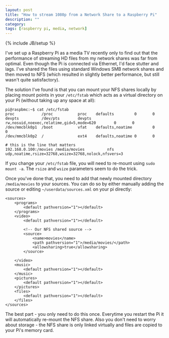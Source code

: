 ```yaml
---
layout: post
title: "How to stream 1080p from a Network Share to a Raspberry Pi"
description: ""
category: 
tags: [raspberry pi, media, network]
---
```

{% include JB/setup %}

I've set up a Raspberry Pi as a media TV recently only to find out that the performance of streaming HD files from my network shares was far from optimal. Even though the Pi is connected via Ethernet, I'd face stutter and lags. I've shared the files using standard Windows SMB network shares and then moved to NFS (which resulted in slightly better performance, but still wasn't quite satisfactory).

The solution I've found is that you can mount your NFS shares locally by placing mount points in your `/etc/fstab` which acts as a virtual directory on your Pi (without taking up any space at all):

    pi@raspbmc:~$ cat /etc/fstab
    proc            /proc           proc    defaults         0       0
    devpts          /dev/pts        devpts  rw,nosuid,noexec,relatime,gid=5,mode=620        0       0
    /dev/mmcblk0p1  /boot           vfat    defaults,noatime         0       0
    /dev/mmcblk0p2  /               ext4    defaults,noatime 0       0

    # this is the line that matters
    192.168.0.100:/movies /media/movies          nfs      udp,noatime,rsize=32768,wsize=32768,nolock,nfsvers=3
    
If you change your `/etc/fstab` file, you will need to re-mount using `sudo mount -a`. 
The `rsize` and `wsize` parameters seem to do the trick.

Once you've done that, you need to add that newly mounted directory `/media/movies` to your sources. You can do so by either manually adding the source or editing `~/userdata/sources.xml` on your pi directly:

    <sources>
        <programs>
            <default pathversion="1"></default>
        </programs>
        <video>
            <default pathversion="1"></default>
            
            <!-- Our NFS shared source -->
            <source>
                <name>movies</name>
                <path pathversion="1">/media/movies/</path>
                <allowsharing>true</allowsharing>
            </source>
            
        </video>
        <music>
            <default pathversion="1"></default>
        </music>
        <pictures>
            <default pathversion="1"></default>
        </pictures>
        <files>
            <default pathversion="1"></default>
        </files>
    </sources>

The best part - you only need to do this once. Everytime you restart the Pi it will automatically re-mount the NFS share. Also you don't need to worry about storage - the NFS share is only linked virtually and files are copied to your Pi's memory card.